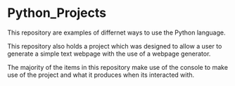 # Python_Projects



This repository are examples of differnet ways to use the 
Python language. 

This repository also holds a project which was designed
to allow a user to generate a simple text webpage 
with the use of a webpage generator.

The majority of the items in this repository make use
of the console to make use of the project and what it
produces when its interacted with.
